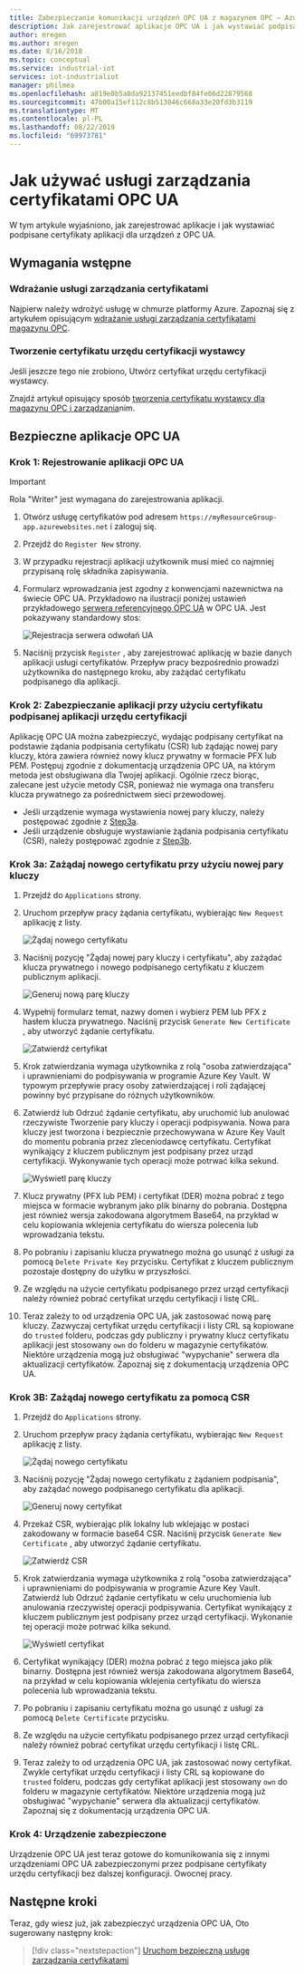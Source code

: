 ```yaml
---
title: Zabezpieczanie komunikacji urządzeń OPC UA z magazynem OPC — Azure | Microsoft Docs
description: Jak zarejestrować aplikacje OPC UA i jak wystawiać podpisane certyfikaty aplikacji dla urządzeń OPC UA z magazynem OPC.
author: mregen
ms.author: mregen
ms.date: 8/16/2018
ms.topic: conceptual
ms.service: industrial-iot
services: iot-industrialiot
manager: philmea
ms.openlocfilehash: a819e0b5a0da92137451eedbf84fe06d22879568
ms.sourcegitcommit: 47b00a15ef112c8b513046c668a33e20fd3b3119
ms.translationtype: MT
ms.contentlocale: pl-PL
ms.lasthandoff: 08/22/2019
ms.locfileid: "69973781"
---
```

# <a name="how-to-use-the-opc-ua-certificate-management-service"></a>Jak używać usługi zarządzania certyfikatami OPC UA

W tym artykule wyjaśniono, jak zarejestrować aplikacje i jak wystawiać podpisane certyfikaty aplikacji dla urządzeń z OPC UA.

## <a name="prerequisites"></a>Wymagania wstępne

### <a name="deploy-the-certificate-management-service"></a>Wdrażanie usługi zarządzania certyfikatami

Najpierw należy wdrożyć usługę w chmurze platformy Azure.
Zapoznaj się z artykułem opisującym [wdrażanie usługi zarządzania certyfikatami magazynu OPC](howto-opc-vault-deploy.md).

### <a name="create-the-issuer-ca-certificate"></a>Tworzenie certyfikatu urzędu certyfikacji wystawcy

Jeśli jeszcze tego nie zrobiono, Utwórz certyfikat urzędu certyfikacji wystawcy.

Znajdź artykuł opisujący sposób [tworzenia certyfikatu wystawcy dla magazynu OPC i zarządzania](howto-opc-vault-manage.md)nim.

## <a name="secure-opc-ua-applications"></a>Bezpieczne aplikacje OPC UA

### <a name="step-1-register-your-opc-ua-application"></a>Krok 1: Rejestrowanie aplikacji OPC UA 

> [!IMPORTANT]
> Rola "Writer" jest wymagana do zarejestrowania aplikacji.

1. Otwórz usługę certyfikatów pod adresem `https://myResourceGroup-app.azurewebsites.net` i zaloguj się.
2. Przejdź do `Register New` strony.
1. W przypadku rejestracji aplikacji użytkownik musi mieć co najmniej przypisaną rolę składnika zapisywania.
2. Formularz wprowadzania jest zgodny z konwencjami nazewnictwa na świecie OPC UA. Przykładowo na ilustracji poniżej ustawień przykładowego [serwera referencyjnego OPC UA](https://github.com/OPCFoundation/UA-.NETStandard/tree/master/SampleApplications/Workshop/Reference) w OPC UA. Jest pokazywany standardowy stos:

   ![Rejestracja serwera odwołań UA](media/howto-opc-vault-secure/reference-server-registration.png "Rejestracja serwera odwołań UA")

5. Naciśnij przycisk `Register` , aby zarejestrować aplikację w bazie danych aplikacji usługi certyfikatów. Przepływ pracy bezpośrednio prowadzi użytkownika do następnego kroku, aby zażądać certyfikatu podpisanego dla aplikacji.

### <a name="step-2-secure-your-application-with-a-ca-signed-application-certificate"></a>Krok 2: Zabezpieczanie aplikacji przy użyciu certyfikatu podpisanej aplikacji urzędu certyfikacji

Aplikację OPC UA można zabezpieczyć, wydając podpisany certyfikat na podstawie żądania podpisania certyfikatu (CSR) lub żądając nowej pary kluczy, która zawiera również nowy klucz prywatny w formacie PFX lub PEM. Postępuj zgodnie z dokumentacją urządzenia OPC UA, na którym metoda jest obsługiwana dla Twojej aplikacji. Ogólnie rzecz biorąc, zalecane jest użycie metody CSR, ponieważ nie wymaga ona transferu klucza prywatnego za pośrednictwem sieci przewodowej.

- Jeśli urządzenie wymaga wystawienia nowej pary kluczy, należy postępować zgodnie z [Step3a](##step-3a-request-a-new-certificate-with-a-new-keypair).
- Jeśli urządzenie obsługuje wystawianie żądania podpisania certyfikatu (CSR), należy postępować zgodnie z [Step3b](#step-3b-request-a-new-certificate-with-a-csr).

### <a name="step-3a-request-a-new-certificate-with-a-new-keypair"></a>Krok 3a: Zażądaj nowego certyfikatu przy użyciu nowej pary kluczy

1. Przejdź do `Applications` strony.
3. Uruchom przepływ pracy żądania certyfikatu, wybierając `New Request` aplikację z listy.

   ![Żądaj nowego certyfikatu](media/howto-opc-vault-secure/request-new-certificate.png "Żądaj nowego certyfikatu")

3. Naciśnij pozycję "Żądaj nowej pary kluczy i certyfikatu", aby zażądać klucza prywatnego i nowego podpisanego certyfikatu z kluczem publicznym aplikacji.

   ![Generuj nową parę kluczy](media/howto-opc-vault-secure/generate-new-key-pair.png "Generuj nową parę kluczy")

4. Wypełnij formularz temat, nazwy domen i wybierz PEM lub PFX z hasłem klucza prywatnego. Naciśnij przycisk `Generate New Certificate` , aby utworzyć żądanie certyfikatu.

   ![Zatwierdź certyfikat](media/howto-opc-vault-secure/approve-reject.png "Zatwierdź certyfikat")

5. Krok zatwierdzania wymaga użytkownika z rolą "osoba zatwierdzająca" i uprawnieniami do podpisywania w programie Azure Key Vault. W typowym przepływie pracy osoby zatwierdzającej i roli żądającej powinny być przypisane do różnych użytkowników.
6. Zatwierdź lub Odrzuć żądanie certyfikatu, aby uruchomić lub anulować rzeczywiste Tworzenie pary kluczy i operacji podpisywania. Nowa para kluczy jest tworzona i bezpiecznie przechowywana w Azure Key Vault do momentu pobrania przez zleceniodawcę certyfikatu. Certyfikat wynikający z kluczem publicznym jest podpisany przez urząd certyfikacji. Wykonywanie tych operacji może potrwać kilka sekund.

   ![Wyświetl parę kluczy](media/howto-opc-vault-secure/view-key-pair.png "Wyświetl parę kluczy")

7. Klucz prywatny (PFX lub PEM) i certyfikat (DER) można pobrać z tego miejsca w formacie wybranym jako plik binarny do pobrania. Dostępna jest również wersja zakodowana algorytmem Base64, na przykład w celu kopiowania wklejenia certyfikatu do wiersza polecenia lub wprowadzania tekstu. 
8. Po pobraniu i zapisaniu klucza prywatnego można go usunąć z usługi za pomocą `Delete Private Key` przycisku. Certyfikat z kluczem publicznym pozostaje dostępny do użytku w przyszłości.
9. Ze względu na użycie certyfikatu podpisanego przez urząd certyfikacji należy również pobrać certyfikat urzędu certyfikacji i listę CRL.
10. Teraz zależy to od urządzenia OPC UA, jak zastosować nową parę kluczy. Zazwyczaj certyfikat urzędu certyfikacji i listy CRL są kopiowane do `trusted` folderu, podczas gdy publiczny i prywatny klucz certyfikatu aplikacji jest stosowany `own` do folderu w magazynie certyfikatów. Niektóre urządzenia mogą już obsługiwać "wypychanie" serwera dla aktualizacji certyfikatów. Zapoznaj się z dokumentacją urządzenia OPC UA.

### <a name="step-3b-request-a-new-certificate-with-a-csr"></a>Krok 3B: Zażądaj nowego certyfikatu za pomocą CSR 

1. Przejdź do `Applications` strony.
3. Uruchom przepływ pracy żądania certyfikatu, wybierając `New Request` aplikację z listy.

   ![Żądaj nowego certyfikatu](media/howto-opc-vault-secure/request-new-certificate.png "Żądaj nowego certyfikatu")

3. Naciśnij pozycję "Żądaj nowego certyfikatu z żądaniem podpisania", aby zażądać nowego podpisanego certyfikatu dla aplikacji.

   ![Generuj nowy certyfikat](media/howto-opc-vault-secure/generate-new-certificate.png "Generuj nowy certyfikat")

4. Przekaż CSR, wybierając plik lokalny lub wklejając w postaci zakodowany w formacie base64 CSR. Naciśnij przycisk `Generate New Certificate` , aby utworzyć żądanie certyfikatu.

   ![Zatwierdź CSR](media/howto-opc-vault-secure/approve-reject-csr.png "Zatwierdź CSR")

5. Krok zatwierdzania wymaga użytkownika z rolą "osoba zatwierdzająca" i uprawnieniami do podpisywania w programie Azure Key Vault. Zatwierdź lub Odrzuć żądanie certyfikatu w celu uruchomienia lub anulowania rzeczywistej operacji podpisywania. Certyfikat wynikający z kluczem publicznym jest podpisany przez urząd certyfikacji. Wykonanie tej operacji może potrwać kilka sekund.

   ![Wyświetl certyfikat](media/howto-opc-vault-secure/view-cert-csr.png "Wyświetl certyfikat")

6. Certyfikat wynikający (DER) można pobrać z tego miejsca jako plik binarny. Dostępna jest również wersja zakodowana algorytmem Base64, na przykład w celu kopiowania wklejenia certyfikatu do wiersza polecenia lub wprowadzania tekstu. 
10. Po pobraniu i zapisaniu certyfikatu można go usunąć z usługi za pomocą `Delete Certificate` przycisku.
11. Ze względu na użycie certyfikatu podpisanego przez urząd certyfikacji należy również pobrać certyfikat urzędu certyfikacji i listę CRL.
12. Teraz zależy to od urządzenia OPC UA, jak zastosować nowy certyfikat. Zwykle certyfikat urzędu certyfikacji i listy CRL są kopiowane do `trusted` folderu, podczas gdy certyfikat aplikacji jest stosowany `own` do folderu w magazynie certyfikatów. Niektóre urządzenia mogą już obsługiwać "wypychanie" serwera dla aktualizacji certyfikatów. Zapoznaj się z dokumentacją urządzenia OPC UA.

### <a name="step-4-device-secured"></a>Krok 4: Urządzenie zabezpieczone

Urządzenie OPC UA jest teraz gotowe do komunikowania się z innymi urządzeniami OPC UA zabezpieczonymi przez podpisane certyfikaty urzędu certyfikacji bez dalszej konfiguracji. Owocnej pracy.


## <a name="next-steps"></a>Następne kroki

Teraz, gdy wiesz już, jak zabezpieczyć urządzenia OPC UA, Oto sugerowany następny krok:

> [!div class="nextstepaction"]
> [Uruchom bezpieczną usługę zarządzania certyfikatami](howto-opc-vault-secure-ca.md)